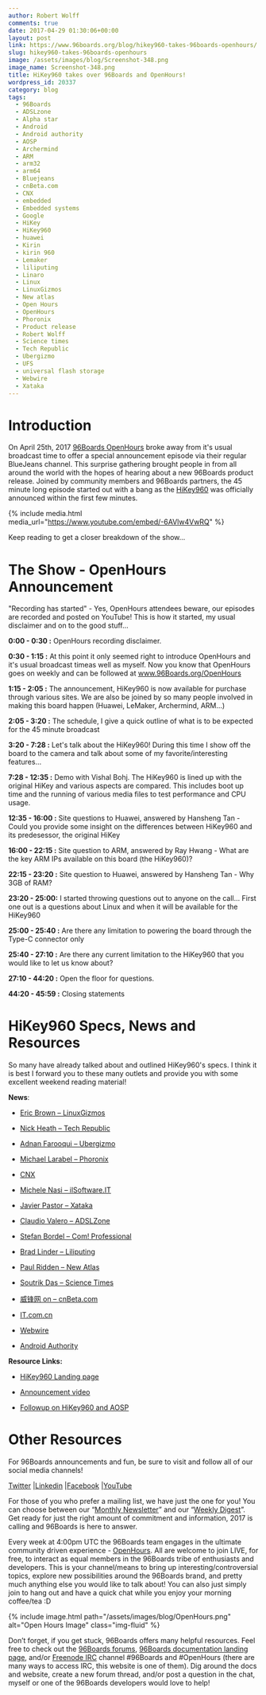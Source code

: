 ```yaml
---
author: Robert Wolff
comments: true
date: 2017-04-29 01:30:06+00:00
layout: post
link: https://www.96boards.org/blog/hikey960-takes-96boards-openhours/
slug: hikey960-takes-96boards-openhours
image: /assets/images/blog/Screenshot-348.png
image_name: Screenshot-348.png
title: HiKey960 takes over 96Boards and OpenHours!
wordpress_id: 20337
category: blog
tags:
  - 96Boards
  - ADSLzone
  - Alpha star
  - Android
  - Android authority
  - AOSP
  - Archermind
  - ARM
  - arm32
  - arm64
  - Bluejeans
  - cnBeta.com
  - CNX
  - embedded
  - Embedded systems
  - Google
  - HiKey
  - HiKey960
  - huawei
  - Kirin
  - kirin 960
  - Lemaker
  - liliputing
  - Linaro
  - Linux
  - LinuxGizmos
  - New atlas
  - Open Hours
  - OpenHours
  - Phoronix
  - Product release
  - Robert Wolff
  - Science times
  - Tech Republic
  - Ubergizmo
  - UFS
  - universal flash storage
  - Webwire
  - Xataka
---
```


# Introduction

On April 25th, 2017 [96Boards OpenHours](/) broke away from it's usual broadcast time to offer a special announcement episode via their regular BlueJeans channel. This surprise gathering brought people in from all around the world with the hopes of hearing about a new 96Boards product release. Joined by community members and 96Boards partners, the 45 minute long episode started out with a bang as the [HiKey960](/product/hikey960/) was officially announced within the first few minutes.

{% include media.html media_url="https://www.youtube.com/embed/-6AVlw4VwRQ" %}

Keep reading to get a closer breakdown of the show...

# The Show - OpenHours Announcement

"Recording has started" - Yes, OpenHours attendees beware, our episodes are recorded and posted on YouTube! This is how it started, my usual disclaimer and on to the good stuff...

**0:00 - 0:30 :** OpenHours recording disclaimer.

**0:30 - 1:15 :** At this point it only seemed right to introduce OpenHours and it's usual broadcast timeas well as myself. Now you know that OpenHours goes on weekly and can be followed at www.96Boards.org/OpenHours

**1:15 - 2:05 :** The announcement, HiKey960 is now available for purchase through various sites. We are also be joined by so many people involved in making this board happen (Huawei, LeMaker, Archermind, ARM...)

**2:05 - 3:20 :** The schedule, I give a quick outline of what is to be expected for the 45 minute broadcast

**3:20 - 7:28 :** Let's talk about the HiKey960! During this time I show off the board to the camera and talk about some of my favorite/interesting features...

**7:28 - 12:35 :** Demo with Vishal Bohj. The HiKey960 is lined up with the original HiKey and various aspects are compared. This includes boot up time and the running of various media files to test performance and CPU usage.

**12:35 - 16:00 :** Site questions to Huawei, answered by Hansheng Tan - Could you provide some insight on the differences between HiKey960 and its predesessor, the original HiKey

**16:00 - 22:15 :** Site question to ARM, answered by Ray Hwang - What are the key ARM IPs available on this board (the HiKey960)?

**22:15 - 23:20 :** Site question to Huawei, answered by Hansheng Tan - Why 3GB of RAM?

**23:20 - 25:00:** I started throwing questions out to anyone on the call... First one out is a questions about Linux and when it will be available for the HiKey960

**25:00 - 25:40 :** Are there any limitation to powering the board through the Type-C connector only

**25:40 - 27:10 :** Are there any current limitation to the HiKey960 that you would like to let us know about?

**27:10 - 44:20 :** Open the floor for questions.

**44:20 - 45:59 :** Closing statements

# HiKey960 Specs, News and Resources

So many have already talked about and outlined HiKey960's specs. I think it is best I forward you to these many outlets and provide you with some excellent weekend reading material!

**News**:

- [Eric Brown – LinuxGizmos](http://linuxgizmos.com/most-powerful-96boards-sbc-yet-offers-m2-expansion/)

- [Nick Heath – Tech Republic](http://www.techrepublic.com/article/raspberry-pi-challenger-huaweis-turbo-charged-board-runs-android-but-at-a-hefty-price/)

- [Adnan Farooqui – Ubergizmo](http://www.ubergizmo.com/2017/04/huawei-hikey-960-computer-board-for-android/)

- [Michael Larabel – Phoronix](https://www.phoronix.com/scan.php?page=news_item&px=96Boards-HiKey-960)

- [CNX](http://www.cnx-software.com/2017/04/26/96boards-compliant-hikey-960-arm-cortex-a73-development-board-is-now-available-for-239/)

- [Michele Nasi – ilSoftware.IT](https://www.ilsoftware.it/articoli.asp?tag=Huawei-e-Google-presentano-HiKey-960-molto-piu-performante-di-una-Raspberry_15417)

- [Javier Pastor – Xataka](https://www.xataka.com/ordenadores/a-la-raspberry-pi-le-sale-un-competidor-potente-la-hikey-960-llega-con-un-kirin-960-y-3-gb-de-ram)

- [Claudio Valero – ADSLZone](https://www.adslzone.net/2017/04/26/huawei-hikey-960-un-potente-rival-para-raspberry-pi/)

- [Stefan Bordel – Com! Professional](http://www.com-magazin.de/news/hardware/entwicklerboard-hikey-960-kommt-mate-9-chip-1218892.html)

- [Brad Linder – Liliputing](https://liliputing.com/2017/04/hkey-960-240-android-dev-boardcomputer-kirin-960.html)

- [Paul Ridden – New Atlas](http://newatlas.com/linaro-huawei-hikey-960-computer-board/49224/)

- [Soutrik Das – Science Times](http://www.sciencetimes.com/articles/13576/20170426/android-7-1-new-superfast-computer-huawei-hikey-960-launching.htm)

- [威锋网 on – cnBeta.com](http://www.cnbeta.com/articles/tech/606691.htm)

- [IT.com.cn]()

- [Webwire](http://www.webwire.com/ViewPressRel.asp?aId=208895)

- [Android Authority](http://www.androidauthority.com/huawei-hikey-960-specs-price-release-date-767719/)

**Resource Links:**

- [HiKey960 Landing page](/product/hikey960/)

- [Announcement video](https://youtu.be/-6AVlw4VwRQ)

- [Followup on HiKey960 and AOSP](https://youtu.be/wiPVYK5MYok)

# Other Resources

For 96Boards announcements and fun, be sure to visit and follow all of our social media channels!

[Twitter](https://twitter.com/96Boards) &#124;[Linkedin](https://www.linkedin.com/company/6637095?trk=tyah&trkInfo=clickedVertical%3Ashowcase%2CclickedEntityId%3A6637095%2Cidx%3A1-1-1%2CtarId%3A1483603913878%2Ctas%3A96boards) &#124;[Facebook](https://www.facebook.com/96Boards/) &#124;[YouTube](https://www.youtube.com/c/96boards)

For those of you who prefer a mailing list, we have just the one for you! You can choose between our “[Monthly Newsletter](/digest/)” and our “[Weekly Digest](/digest/)”. Get ready for just the right amount of commitment and information, 2017 is calling and 96Boards is here to answer.

Every week at 4:00pm UTC the 96Boards team engages in the ultimate community driven experience - [OpenHours](/). All are welcome to join LIVE, for free, to interact as equal members in the 96Boards tribe of enthusiasts and developers. This is your channel/means to bring up interesting/controversial topics, explore new possibilities around the 96Boards brand, and pretty much anything else you would like to talk about! You can also just simply join to hang out and have a quick chat while you enjoy your morning coffee/tea :D

{% include image.html path="/assets/images/blog/OpenHours.png" alt="Open Hours Image" class="img-fluid" %}

Don’t forget, if you get stuck, 96Boards offers many helpful resources. Feel free to check out the [96Boards forums](https://discuss.96boards.org/), [96Boards documentation landing page](https://github.com/96boards/documentation/), and/or [Freenode IRC](http://webchat.freenode.net/?channels=%2396boards) channel #96Boards and #OpenHours (there are many ways to access IRC, this website is one of them). Dig around the docs and website, create a new forum thread, and/or post a question in the chat, myself or one of the 96Boards developers would love to help!
